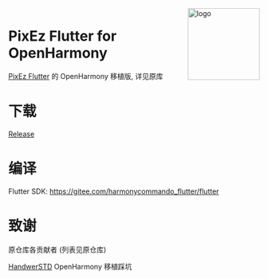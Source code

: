 <img src="./android/app/src/main/res/mipmap-xxhdpi/ic_launcher_round.png" alt="logo" width="144" height="144" align="right" />

# PixEz Flutter for OpenHarmony

[PixEz Flutter](https://github.com/Notsfsssf/pixez-flutter) 的 OpenHarmony 移植版, 详见原库

# 下载

[Release](https://github.com/bgli100/pixez-flutter-ohos/releases)

# 编译

Flutter SDK:
https://gitee.com/harmonycommando_flutter/flutter

# 致谢

原仓库各贡献者 (列表见原仓库)

[HandwerSTD](https://github.com/HandwerSTD) OpenHarmony 移植踩坑
